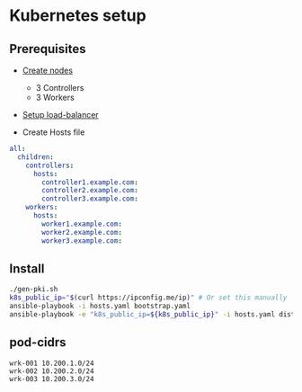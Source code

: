 # Kubernetes setup

## Prerequisites

- [Create nodes](https://github.com/joscherrer/kvm-scripts)
    - 3 Controllers
    - 3 Workers

- [Setup load-balancer]()

- Create Hosts file
```yaml
all:
  children:
    controllers:
      hosts:
        controller1.example.com:
        controller2.example.com:
        controller3.example.com:
    workers:
      hosts:
        worker1.example.com:
        worker2.example.com:
        worker3.example.com:
```

## Install

```bash
./gen-pki.sh
k8s_public_ip="$(curl https://ipconfig.me/ip)" # Or set this manually
ansible-playbook -i hosts.yaml bootstrap.yaml
ansible-playbook -e "k8s_public_ip=${k8s_public_ip}" -i hosts.yaml distrib_certs.yaml
```

## pod-cidrs

```text
wrk-001 10.200.1.0/24
wrk-002 10.200.2.0/24
wrk-003 10.200.3.0/24
```


